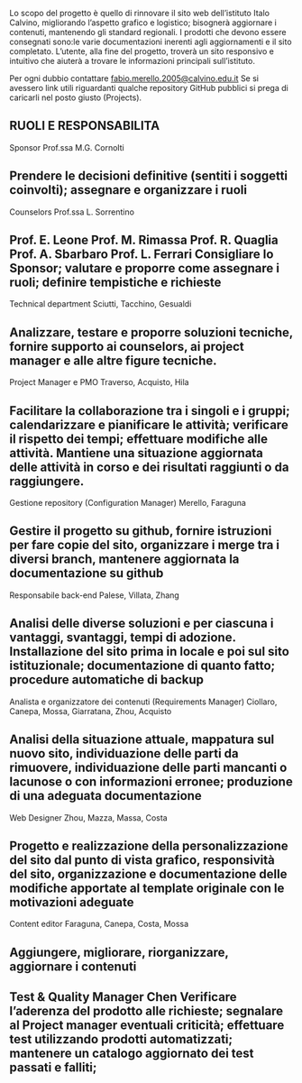 Lo scopo del progetto è quello di rinnovare il sito web dell’istituto Italo Calvino, migliorando l’aspetto grafico e logistico; bisognerà aggiornare i contenuti, mantenendo gli standard regionali.
I prodotti che devono essere consegnati sono:le varie documentazioni inerenti agli aggiornamenti e il sito completato.
L’utente, alla fine del progetto, troverà un sito responsivo e intuitivo che aiuterà a trovare le informazioni principali sull’istituto.

Per ogni dubbio contattare fabio.merello.2005@calvino.edu.it
Se si avessero link utili riguardanti qualche repository GitHub pubblici si prega di caricarli nel posto giusto (Projects).

RUOLI E RESPONSABILITA
--------
Sponsor
Prof.ssa M.G. Cornolti


Prendere le decisioni definitive (sentiti i soggetti coinvolti); assegnare e organizzare i ruoli
--------
Counselors
Prof.ssa L. Sorrentino


Prof. E. Leone
Prof. M. Rimassa
Prof. R. Quaglia
Prof. A. Sbarbaro
Prof. L. Ferrari
Consigliare lo Sponsor; valutare e proporre come assegnare i ruoli; definire tempistiche e richieste
--------
Technical department
Sciutti, Tacchino, Gesualdi 


Analizzare, testare e proporre soluzioni tecniche, fornire supporto ai counselors, ai project manager e alle altre figure tecniche.
--------
Project Manager e PMO
Traverso, Acquisto, Hila


Facilitare la collaborazione tra i singoli e i gruppi; calendarizzare e pianificare le attività; verificare il rispetto dei tempi; effettuare modifiche alle attività. 
Mantiene una situazione aggiornata delle attività in corso e dei risultati raggiunti o da raggiungere.
--------
Gestione repository (Configuration Manager)
Merello, Faraguna


Gestire il progetto su github, fornire istruzioni per fare copie del sito, organizzare i merge tra i diversi branch, mantenere aggiornata la documentazione su github
--------
Responsabile back-end
Palese, Villata, Zhang


Analisi delle diverse soluzioni e per ciascuna i vantaggi, svantaggi,  tempi di adozione. Installazione del sito prima in locale e poi sul sito istituzionale; documentazione di quanto fatto; procedure automatiche di backup
--------
Analista e organizzatore dei contenuti (Requirements Manager)
Ciollaro, Canepa, Mossa, Giarratana, Zhou, Acquisto


Analisi della situazione attuale, mappatura sul nuovo sito, individuazione delle parti da rimuovere, individuazione delle parti mancanti o lacunose o con informazioni erronee; produzione di una adeguata documentazione
--------
Web Designer
Zhou, Mazza, Massa, Costa


Progetto e realizzazione della personalizzazione del sito dal punto di vista grafico, responsività del sito, organizzazione e documentazione delle modifiche apportate al template originale con le motivazioni adeguate
--------
Content editor
Faraguna, Canepa, Costa, Mossa


Aggiungere, migliorare, riorganizzare, aggiornare i contenuti
--------
Test & Quality Manager
Chen
Verificare l’aderenza del prodotto alle richieste; segnalare al Project manager eventuali criticità; effettuare test utilizzando prodotti automatizzati; mantenere un catalogo aggiornato dei test passati e falliti;  
--------
